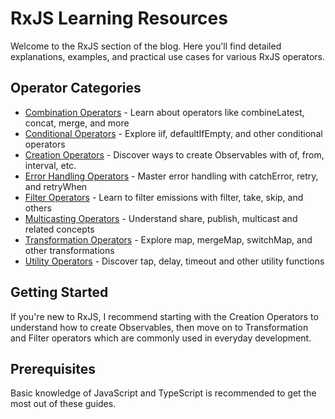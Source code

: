# RxJS Learning Resources

Welcome to the RxJS section of the blog. Here you'll find detailed explanations, examples, and practical use cases for various RxJS operators.

## Operator Categories

- [Combination Operators](./posts/rxjs-combination-operators.md) - Learn about operators like combineLatest, concat, merge, and more
- [Conditional Operators](./posts/rxjs-conditional-operators.md) - Explore iif, defaultIfEmpty, and other conditional operators
- [Creation Operators](./posts/rxjs-creation-operators.md) - Discover ways to create Observables with of, from, interval, etc.
- [Error Handling Operators](./posts/rxjs-error-handling-operators.md) - Master error handling with catchError, retry, and retryWhen
- [Filter Operators](./posts/rxjs-filter-operators.md) - Learn to filter emissions with filter, take, skip, and others
- [Multicasting Operators](./posts/rxjs-multicasting-operators.md) - Understand share, publish, multicast and related concepts
- [Transformation Operators](./posts/rxjs-transformation-operators.md) - Explore map, mergeMap, switchMap, and other transformations
- [Utility Operators](./posts/rxjs-utility-operators.md) - Discover tap, delay, timeout and other utility functions

## Getting Started

If you're new to RxJS, I recommend starting with the Creation Operators to understand how to create Observables, then move on to Transformation and Filter operators which are commonly used in everyday development.

## Prerequisites

Basic knowledge of JavaScript and TypeScript is recommended to get the most out of these guides.